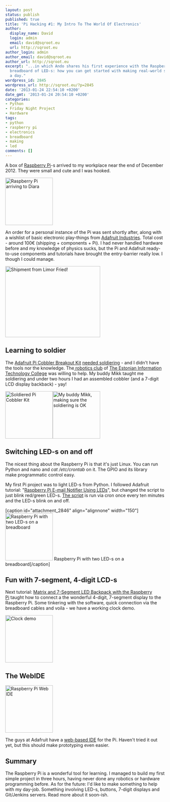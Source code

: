 ```yaml
---
layout: post
status: publish
published: true
title: 'Pi Hacking #1: My Intro To The World Of Electronics'
author:
  display_name: David
  login: admin
  email: david@sqroot.eu
  url: http://sqroot.eu
author_login: admin
author_email: david@sqroot.eu
author_url: http://sqroot.eu
excerpt: "...in which Ando shares his first experience with the Raspberry Pi and a
  breadboard of LED-s: how you can get started with making real-world stuff in under
  a day."
wordpress_id: 2845
wordpress_url: http://sqroot.eu/?p=2845
date: '2013-01-24 22:54:10 +0200'
date_gmt: '2013-01-24 20:54:10 +0200'
categories:
- Python
- Friday Night Project
- Hardware
tags:
- python
- raspberry pi
- electronics
- breadboard
- making
- led
comments: []
---
```

<p>A box of <a href="http://raspberrypi.org">Raspberry Pi</a>-s arrived to my workplace near the end of December 2012. They were small and cute and I was hooked.</p>
<p><a href="http://sqroot.eu/wp-content/uploads/2013/01/IMG_20121204_114356.jpg"><img class="alignnone size-thumbnail wp-image-2847" title="Raspberry Pi arriving to my workplace" alt="Raspberry Pi arriving to Diara" src="http://sqroot.eu/wp-content/uploads/2013/01/IMG_20121204_114356-150x150.jpg" width="150" height="150" /></a></p>
<p>An order for a personal instance of the Pi was sent shortly after, along with a wishlist of basic electronic play-things from <a href="http://adafruit.com">Adafruit Industries</a>. Total cost - around 100€ (shipping + components + Pi). I had never handled hardware before and my knowledge of physics sucks, but the Pi and Adafruit ready-to-use components and tutorials have brought the entry-barrier really low. I though I could manage.<a id="more"></a><a id="more-2845"></a></p>
<p><a href="http://sqroot.eu/wp-content/uploads/2013/01/2013-01-04-14.jpg"><img class="alignnone size-medium wp-image-2849" alt="Shipment from Limor Fried!" src="http://sqroot.eu/wp-content/uploads/2013/01/2013-01-04-14-300x225.jpg" width="300" height="225" /></a></p>
<h2>Learning to soldier</h2>
<p>The <a href="http://adafruit.com/products/914">Adafruit Pi Cobbler Breakout Kit</a> <a href="http://learn.adafruit.com/adafruit-pi-cobbler-kit/overview">needed soldiering</a> - and I didn't have the tools nor the knowledge. The<a href="http://robot.itcollege.ee/"> robotics club</a> of <a href="http://itcollege.ee">The Estonian Information Technology College</a> was willing to help. My buddy Mikk taught me soldiering and under two hours I had an assembled cobbler (and a 7-digit LCD display backback) - yay!</p>
<p><a href="http://sqroot.eu/wp-content/uploads/2013/01/soldiered-cobbler.jpg"><img class="size-thumbnail wp-image-2851 alignleft" alt="Soldiered Pi Cobbler Kit" src="http://sqroot.eu/wp-content/uploads/2013/01/soldiered-cobbler-150x150.jpg" width="150" height="150" /></a><a href="http://sqroot.eu/wp-content/uploads/2013/01/checking-the-board.jpg"><img class="size-thumbnail wp-image-2852 alignleft" alt="My buddy Mikk, making sure the soldiering is OK" src="http://sqroot.eu/wp-content/uploads/2013/01/checking-the-board-150x150.jpg" width="150" height="150" /></a></p>
<h2 style="clear: both;">Switching LED-s on and off</h2>
<p>The nicest thing about the Raspberry Pi is that it's just Linux. You can run Python and nano and <em>cat</em> <em>/etc/crontab</em> on it. The GPIO and its library make programmatic control easy.</p>
<p>My first Pi project was to light LED-s from Python. I followed Adafruit tutorial: "<a href="http://learn.adafruit.com/raspberry-pi-e-mail-notifier-using-leds/python-script">Raspberry Pi E-mail Notifier Using LEDs</a>", but changed the script to just blink red/green LED-s. <a href="https://gist.github.com/4627503">The script</a> is run via cron once every ten minutes and the LED-s blink on and off.</p>
<p>[caption id="attachment_2846" align="alignnone" width="150"]<a href="http://sqroot.eu/wp-content/uploads/2013/01/pi-with-two-leds.jpg"><img class="size-thumbnail wp-image-2846" alt="Raspberry Pi with two LED-s on a breadboard" src="http://sqroot.eu/wp-content/uploads/2013/01/pi-with-two-leds-150x150.jpg" width="150" height="150" /></a> Raspberry Pi with two LED-s on a breadboard[/caption]</p>
<h2>Fun with 7-segment, 4-digit LCD-s</h2>
<p>Next tutorial: <a href="http://learn.adafruit.com/matrix-7-segment-led-backpack-with-the-raspberry-pi/overview">Matrix and 7-Segment LED Backpack with the Raspberry Pi</a> taught how to connect a the wonderful 4-digit, 7-segment display to the Raspberry Pi. Some tinkering with the software, quick connection via the breadboard cables and voila - we have a working clock demo.</p>
<p><a href="http://sqroot.eu/wp-content/uploads/2013/01/clock-demo.jpg"><img class="alignleft size-thumbnail wp-image-2859" alt="Clock demo" src="http://sqroot.eu/wp-content/uploads/2013/01/clock-demo-150x150.jpg" width="150" height="150" /></a></p>
<div style="clear: both;"></div>
<h2>The WebIDE</h2>
<p><a href="http://sqroot.eu/wp-content/uploads/2013/01/pi-webide.png"><img class="alignleft size-thumbnail wp-image-2860" alt="Raspberry Pi Web IDE" src="http://sqroot.eu/wp-content/uploads/2013/01/pi-webide-150x150.png" width="150" height="150" /></a></p>
<p>The guys at Adafruit have a <a href="http://learn.adafruit.com/debugging-with-the-raspberry-pi-webide">web-based IDE</a> for the Pi. Haven't tried it out yet, but this should make prototyping even easier.</p>
<h2>Summary</h2>
<p>The Raspberry Pi is a wonderful tool for learning. I managed to build my first simple project in three hours, having never done any robotics or hardware programming before. As for the future: I'd like to make something to help with my day-job. Something involving LED-s, buttons, 7-digit displays and Git/Jenkins servers. Read more about it soon-ish.</p>
<h2></h2>
